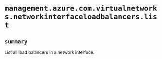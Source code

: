 # `management.azure.com.virtualnetworks.networkinterfaceloadbalancers.list`

## `summary`
List all load balancers in a network interface.


